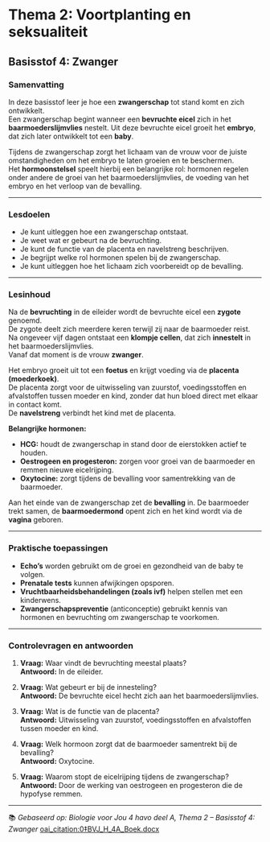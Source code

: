 # Thema 2: Voortplanting en seksualiteit  
## Basisstof 4: Zwanger  

### Samenvatting

In deze basisstof leer je hoe een **zwangerschap** tot stand komt en zich ontwikkelt.  
Een zwangerschap begint wanneer een **bevruchte eicel** zich in het **baarmoederslijmvlies** nestelt. Uit deze bevruchte eicel groeit het **embryo**, dat zich later ontwikkelt tot een **baby**.  

Tijdens de zwangerschap zorgt het lichaam van de vrouw voor de juiste omstandigheden om het embryo te laten groeien en te beschermen.  
Het **hormoonstelsel** speelt hierbij een belangrijke rol: hormonen regelen onder andere de groei van het baarmoederslijmvlies, de voeding van het embryo en het verloop van de bevalling.

---

### Lesdoelen

- Je kunt uitleggen hoe een zwangerschap ontstaat.  
- Je weet wat er gebeurt na de bevruchting.  
- Je kunt de functie van de placenta en navelstreng beschrijven.  
- Je begrijpt welke rol hormonen spelen bij de zwangerschap.  
- Je kunt uitleggen hoe het lichaam zich voorbereidt op de bevalling.  

---

### Lesinhoud

Na de **bevruchting** in de eileider wordt de bevruchte eicel een **zygote** genoemd.  
De zygote deelt zich meerdere keren terwijl zij naar de baarmoeder reist.  
Na ongeveer vijf dagen ontstaat een **klompje cellen**, dat zich **innestelt** in het baarmoederslijmvlies.  
Vanaf dat moment is de vrouw **zwanger**.

Het embryo groeit uit tot een **foetus** en krijgt voeding via de **placenta (moederkoek)**.  
De placenta zorgt voor de uitwisseling van zuurstof, voedingsstoffen en afvalstoffen tussen moeder en kind, zonder dat hun bloed direct met elkaar in contact komt.  
De **navelstreng** verbindt het kind met de placenta.

**Belangrijke hormonen:**
- **HCG:** houdt de zwangerschap in stand door de eierstokken actief te houden.  
- **Oestrogeen en progesteron:** zorgen voor groei van de baarmoeder en remmen nieuwe eicelrijping.  
- **Oxytocine:** zorgt tijdens de bevalling voor samentrekking van de baarmoeder.  

Aan het einde van de zwangerschap zet de **bevalling** in. De baarmoeder trekt samen, de **baarmoedermond** opent zich en het kind wordt via de **vagina** geboren.  

---

### Praktische toepassingen

- **Echo’s** worden gebruikt om de groei en gezondheid van de baby te volgen.  
- **Prenatale tests** kunnen afwijkingen opsporen.  
- **Vruchtbaarheidsbehandelingen (zoals ivf)** helpen stellen met een kinderwens.  
- **Zwangerschapspreventie** (anticonceptie) gebruikt kennis van hormonen en bevruchting om zwangerschap te voorkomen.  

---

### Controlevragen en antwoorden

1. **Vraag:** Waar vindt de bevruchting meestal plaats?  
   **Antwoord:** In de eileider.

2. **Vraag:** Wat gebeurt er bij de innesteling?  
   **Antwoord:** De bevruchte eicel hecht zich aan het baarmoederslijmvlies.

3. **Vraag:** Wat is de functie van de placenta?  
   **Antwoord:** Uitwisseling van zuurstof, voedingsstoffen en afvalstoffen tussen moeder en kind.

4. **Vraag:** Welk hormoon zorgt dat de baarmoeder samentrekt bij de bevalling?  
   **Antwoord:** Oxytocine.

5. **Vraag:** Waarom stopt de eicelrijping tijdens de zwangerschap?  
   **Antwoord:** Door de werking van oestrogeen en progesteron die de hypofyse remmen.

---

📚 *Gebaseerd op: Biologie voor Jou 4 havo deel A, Thema 2 – Basisstof 4: Zwanger*  [oai_citation:0‡BVJ_H_4A_Boek.docx](file-service://file-5kd3qUeuKu3ZfzWnSfnPUF)